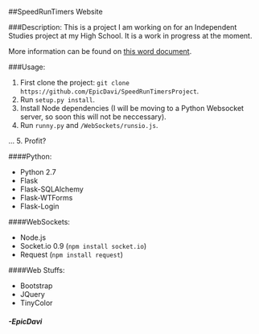 ##SpeedRunTimers Website


###Description:
This is a project I am working on for an Independent Studies project at my High School. It is a work in progress at the moment.

More information can be found on [this word document](https://github.com/EpicDavi/SpeedRunTimersWebsite/blob/master/app/static/files/progOutline.docx?raw=true).


###Usage:
1. First clone the project: `git clone https://github.com/EpicDavi/SpeedRunTimersProject`.
2. Run `setup.py install`.
3. Install Node dependencies (I will be moving to a Python Websocket server, so soon this will not be neccessary).
4. Run `runny.py` and `/WebSockets/runsio.js`.

...
5. Profit?


####Python:
* Python 2.7
* Flask
* Flask-SQLAlchemy
* Flask-WTForms
* Flask-Login


####WebSockets:
* Node.js
* Socket.io 0.9 (`npm install socket.io`)
* Request (`npm install request`)


####Web Stuffs:
* Bootstrap
* JQuery
* TinyColor


#### _-EpicDavi_
